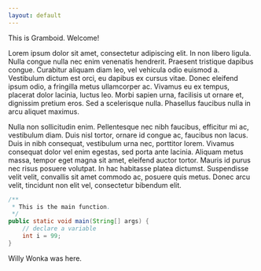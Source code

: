 ```yaml
---
layout: default
---
```



This is Gramboid. Welcome!

Lorem ipsum dolor sit amet, consectetur adipiscing elit. In non libero ligula. Nulla congue nulla nec enim venenatis hendrerit. Praesent tristique dapibus congue. Curabitur aliquam diam leo, vel vehicula odio euismod a. Vestibulum dictum est orci, eu dapibus ex cursus vitae. Donec eleifend ipsum odio, a fringilla metus ullamcorper ac. Vivamus eu ex tempus, placerat dolor lacinia, luctus leo. Morbi sapien urna, facilisis ut ornare et, dignissim pretium eros. Sed a scelerisque nulla. Phasellus faucibus nulla in arcu aliquet maximus.

Nulla non sollicitudin enim. Pellentesque nec nibh faucibus, efficitur mi ac, vestibulum diam. Duis nisl tortor, ornare id congue ac, faucibus non lacus. Duis in nibh consequat, vestibulum urna nec, porttitor lorem. Vivamus consequat dolor vel enim egestas, sed porta ante lacinia. Aliquam metus massa, tempor eget magna sit amet, eleifend auctor tortor. Mauris id purus nec risus posuere volutpat. In hac habitasse platea dictumst. Suspendisse velit velit, convallis sit amet commodo ac, posuere quis metus. Donec arcu velit, tincidunt non elit vel, consectetur bibendum elit.


``` java
/**
 * This is the main function.
 */
public static void main(String[] args) {
    // declare a variable
    int i = 99;
}
```

Willy Wonka was here.

